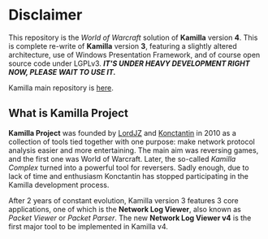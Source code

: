 Disclaimer
==========

This repository is the *World of Warcraft* solution of **Kamilla** version **4**. This is complete re-write of **Kamilla** version **3**, featuring a slightly altered architecture, use of Windows Presentation Framework, and of course open source code under LGPLv3.
***IT'S UNDER HEAVY DEVELOPMENT RIGHT NOW, PLEASE WAIT TO USE IT.***

Kamilla main repository is [here](https://github.com/LordJZ/Kamilla).

What is Kamilla Project
-----------------------

**Kamilla Project** was founded by [LordJZ](https://github.com/LordJZ) and [Konctantin](https://github.com/Konctantin) in 2010 as a collection of tools tied together with one purpose: make network protocol analysis easier and more entertaining. The main aim was reversing games, and the first one was World of Warcraft. Later, the so-called *Kamilla Complex* turned into a powerful tool for reversers. Sadly enough, due to lack of time and enthusiasm Konctantin has stopped participating in the Kamilla development process.

After 2 years of constant evolution, Kamilla version 3 features 3 core applications, one of which is the **Network Log Viewer**, also known as *Packet Viewer* or *Packet Parser*. The new **Network Log Viewer v4** is the first major tool to be implemented in Kamilla v4.